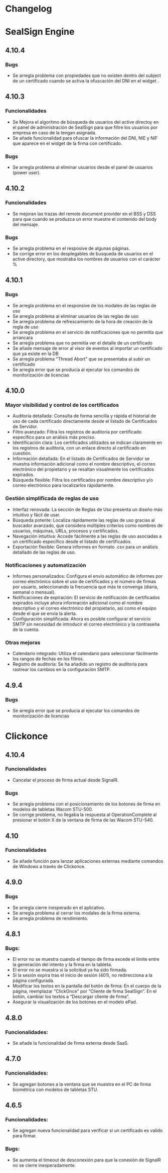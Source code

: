# **Changelog**


# **SealSign Engine**

## 4.10.4

### Bugs

- Se arregla problema con propiedades que no existen dentro del subject de un certificado cuando se activa la ofuscación del DNI en el widget .


## 4.10.3

### Funcionalidades
- Se Mejora el algoritmo de búsqueda de usuarios del active directoy en el panel de administración de SealSign para que filtre los usuarios por empresa en caso de la tengan asignada.
- Se añade funcionalidad para ofuscar la información del DNI, NIE y NIF que aparece en el widget de la firma con certificado.

### Bugs
- Se arregla problema al eliminar usuarios desde el panel de usuarios (power user).


## 4.10.2

### Funcionalidades
- Se mejoran las trazas del remote document provider en el BSS y DSS para que cuando se produzca un error muestre el contenido del body del mensaje.

### Bugs
- Se arregla problema en el resposive de algunas páginas.
- Se corrige error en los desplegables de busqueda de usuarios en el active directory, que mostraba los nombres de usuarios con el carácter %


## 4.10.1

### Bugs

- Se arregla problema en el responsive de los modales de las reglas de uso 
- Se arregla problema al eliminar usuarios de las reglas de uso 
- Se arregla problema de refrescamiento de la hora de creación de la regla de uso
- Se arregla problema en el servicio de notificaciones que no permitía que arrancara
- Se arregla problema que no permitía ver el detalle de un certificado 
- Se añade mensaje de error al visor de eventos al importar un certificado que ya existe en la DB
- Se arregla problema "Thread Abort" que se presentaba al subir un certificado
- Se arregla error que se producía al ejecutar los comandos de monitorización de licencias


## 4.10.0

### Mayor visibilidad y control de los certificados

- Auditoría detallada: Consulta de forma sencilla y rápida el historial de uso de cada certificado directamente desde el listado de Certificados de Servidor.
- Filtro avanzado: Filtra los registros de auditoría por certificado específico para un análisis más preciso.
- Identificación clara: Los certificados utilizados se indican claramente en los registros de auditoría, con un enlace directo al certificado en cuestión.
- Información detallada: En el listado de Certificados de Servidor se muestra información adicional como el nombre descriptivo, el correo electrónico del propietario y se resaltan visualmente los certificados expirados.
- Búsqueda flexible: Filtra los certificados por nombre descriptivo y/o correo electrónico para localizarlos rápidamente.

### Gestión simplificada de reglas de uso

- Interfaz renovada: La sección de Reglas de Uso presenta un diseño más intuitivo y fácil de usar.
- Búsqueda potente: Localiza rápidamente las reglas de uso gracias al buscador avanzado, que considera múltiples criterios como nombres de usuarios, máquinas, URLs, procesos y certificados.
- Navegación intuitiva: Accede fácilmente a las reglas de uso asociadas a un certificado específico desde el listado de certificados.
- Exportación flexible: Genera informes en formato .csv para un análisis detallado de las reglas de uso.

### Notificaciones y automatización

- Informes personalizados: Configura el envío automático de informes por correo electrónico sobre el uso de certificados y el número de firmas por usuario, seleccionando la frecuencia que más te convenga (diaria, semanal o mensual).
- Notificaciones de expiración: El servicio de notificación de certificados expirados incluye ahora información adicional como el nombre descriptivo y el correo electrónico del propietario, así como el equipo desde el que se envía la alerta.
- Configuración simplificada: Ahora es posible configurar el servicio SMTP sin necesidad de introducir el correo electrónico y la contraseña de la cuenta.

### Otras mejoras

- Calendario integrado: Utiliza el calendario para seleccionar fácilmente los rangos de fechas en los filtros.
- Registro de auditoría: Se ha añadido un registro de auditoría para rastrear los cambios en la configuración SMTP.


## 4.9.4

### Bugs

- Se arregla error que se producía al ejecutar los comandos de monitorización de licencias



# **Clickonce**

## 4.10.4

### Funcionalidades

- Cancelar el proceso de firma actual desde SignalR.

### Bugs

- Se arregla problema con el posicionamiento de los botones de firma en modelos de tabletas Wacom STU-500.
- Se corrige problema, no llegaba la respuesta al OperationComplete al presionar el botón X de la ventana de firma de las Wacom STU-540.


## 4.10

### Funcionalidades 

- Se añade función para lanzar aplicaciones externas mediante comandos de Windows a través de Clickonce.


## 4.9.0

### Bugs

- Se arregla cierre inesperado en el aplicativo.
- Se arregla problema al cerrar los modales de la firma externa.
- Se arregla problema de rendimiento.


## 4.8.1

### Bugs:
- El error no se muestra cuando el tiempo de firma excede el límite entre la generación del intento y la firma en la tableta.
- El error no se muestra si la solicitud ya ha sido firmada.
- Si la sesión expira tras el inicio de sesión (401), no redirecciona a la página configurada.
- Modificar los textos en la pantalla del botón de firma:
 En el cuerpo de la página, reemplazar "ClickOnce" por “Cliente de firma SealSign”.
 En el botón, cambiar los textos a “Descargar cliente de firma”.
- Asegurar la visualización de los botones en el modelo ePad.


## 4.8.0

### Funcionalidades:
- Se añade la funcionalidad de firma externa desde SaaS.


## 4.7.0

### Funcionalidades:
- Se agregan botones a la ventana que se muestra en el PC de firma biométrica con modelos de tabletas STU.


## 4.6.5

### Funcionalidades:
- Se agregan nueva funcionalidad para verificar si un certificado es valido para firmar.

### Bugs:
- Se aumenta el timeout de desconexión para que la conexión de SignalR no se cierre inesperadamente.


